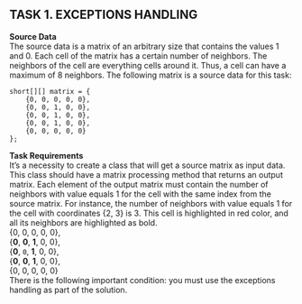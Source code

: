 ## TASK 1. EXCEPTIONS HANDLING

**Source Data**<br>
The source data is a matrix of an arbitrary size that contains the values 1 and 0. Each cell of the matrix has a certain number of neighbors. The neighbors of the cell are everything cells around it. Thus, a cell can have a maximum of 8 neighbors. The following matrix is a source data for this task:
```
short[][] matrix = {
	{0, 0, 0, 0, 0},
	{0, 0, 1, 0, 0},
	{0, 0, 1, 0, 0},
	{0, 0, 1, 0, 0},
	{0, 0, 0, 0, 0}
};
```

**Task Requirements**<br>
It’s a necessity to create a class that will get a source matrix as input data. This class should have a matrix processing method that returns an output matrix. Each element of the output matrix must contain the number of neighbors with value equals 1 for the cell with the same index from the source matrix.
For instance, the number of neighbors with value equals 1 for the cell with coordinates {2, 3} is 3. This cell is highlighted in red color, and all its neighbors are highlighted as bold.
<br>
{0, 0, 0, 0, 0},<br>
{**0**, **0**, **1**, 0, 0},<br>
{**0**, ```0```, **1**, 0, 0},<br>
{**0**, **0**, **1**, 0, 0},<br>
{0, 0, 0, 0, 0}
<br>
There is the following important condition: you must use the exceptions handling as part of the solution.
